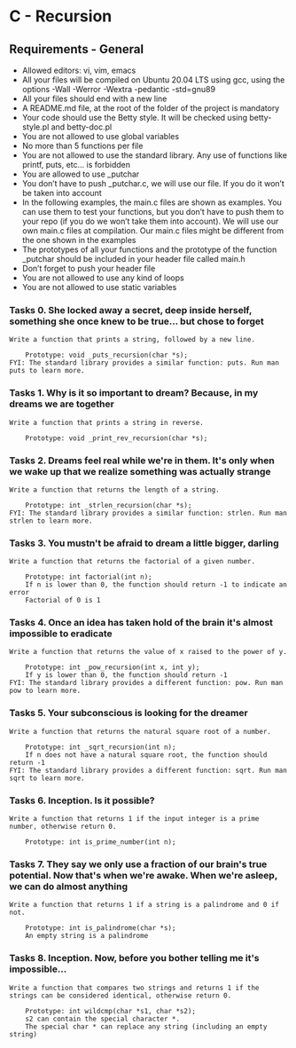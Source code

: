 # C - Recursion

## Requirements - General

 - Allowed editors: vi, vim, emacs
 - All your files will be compiled on Ubuntu 20.04 LTS using gcc, using the options -Wall -Werror -Wextra -pedantic -std=gnu89
 - All your files should end with a new line
 - A README.md file, at the root of the folder of the project is mandatory
 - Your code should use the Betty style. It will be checked using betty-style.pl and betty-doc.pl
 - You are not allowed to use global variables
 - No more than 5 functions per file
 - You are not allowed to use the standard library. Any use of functions like printf, puts, etc… is forbidden
 - You are allowed to use _putchar
 - You don’t have to push _putchar.c, we will use our file. If you do it won’t be taken into account
 - In the following examples, the main.c files are shown as examples. You can use them to test your functions, but you don’t have to push them to your repo (if you do we won’t take them into account). We will use our own main.c files at compilation. Our main.c files might be different from the one shown in the examples
 - The prototypes of all your functions and the prototype of the function _putchar should be included in your header file called main.h
 - Don’t forget to push your header file
 - You are not allowed to use any kind of loops
 - You are not allowed to use static variables

### Tasks 0. She locked away a secret, deep inside herself, something she once knew to be true... but chose to forget

	Write a function that prints a string, followed by a new line.

		Prototype: void _puts_recursion(char *s);
	FYI: The standard library provides a similar function: puts. Run man puts to learn more.

### Tasks 1. Why is it so important to dream? Because, in my dreams we are together

	Write a function that prints a string in reverse.

		Prototype: void _print_rev_recursion(char *s);

### Tasks 2. Dreams feel real while we're in them. It's only when we wake up that we realize something was actually strange

	Write a function that returns the length of a string.

		Prototype: int _strlen_recursion(char *s);
	FYI: The standard library provides a similar function: strlen. Run man strlen to learn more.

### Tasks 3. You mustn't be afraid to dream a little bigger, darling

	Write a function that returns the factorial of a given number.

		Prototype: int factorial(int n);
		If n is lower than 0, the function should return -1 to indicate an error
		Factorial of 0 is 1

### Tasks 4. Once an idea has taken hold of the brain it's almost impossible to eradicate

	Write a function that returns the value of x raised to the power of y.

		Prototype: int _pow_recursion(int x, int y);
		If y is lower than 0, the function should return -1
	FYI: The standard library provides a different function: pow. Run man pow to learn more.

### Tasks 5. Your subconscious is looking for the dreamer

	Write a function that returns the natural square root of a number.

		Prototype: int _sqrt_recursion(int n);
		If n does not have a natural square root, the function should return -1
	FYI: The standard library provides a different function: sqrt. Run man sqrt to learn more.

### Tasks 6. Inception. Is it possible?

	Write a function that returns 1 if the input integer is a prime number, otherwise return 0.

		Prototype: int is_prime_number(int n);

### Tasks 7. They say we only use a fraction of our brain's true potential. Now that's when we're awake. When we're asleep, we can do almost anything

	Write a function that returns 1 if a string is a palindrome and 0 if not.

		Prototype: int is_palindrome(char *s);
		An empty string is a palindrome

### Tasks 8. Inception. Now, before you bother telling me it's impossible...

	Write a function that compares two strings and returns 1 if the strings can be considered identical, otherwise return 0.

		Prototype: int wildcmp(char *s1, char *s2);
		s2 can contain the special character *.
		The special char * can replace any string (including an empty string)
